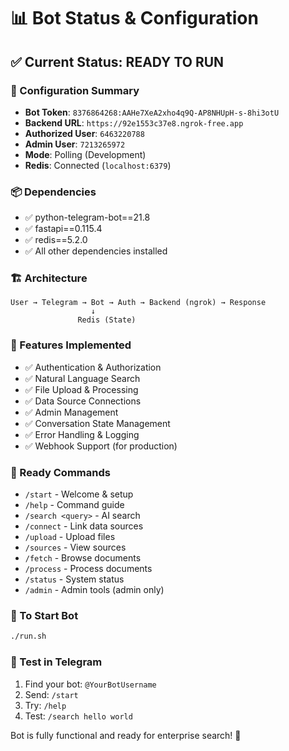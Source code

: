 # 📊 Bot Status & Configuration

## ✅ Current Status: READY TO RUN

### 🔧 Configuration Summary
- **Bot Token**: `8376864268:AAHe7XeA2xho4q9Q-AP8NHUpH-s-8hi3otU`
- **Backend URL**: `https://92e1553c37e8.ngrok-free.app`
- **Authorized User**: `6463220788`
- **Admin User**: `7213265972`
- **Mode**: Polling (Development)
- **Redis**: Connected (`localhost:6379`)

### 📦 Dependencies
- ✅ python-telegram-bot==21.8
- ✅ fastapi==0.115.4
- ✅ redis==5.2.0
- ✅ All other dependencies installed

### 🏗️ Architecture
```
User → Telegram → Bot → Auth → Backend (ngrok) → Response
                  ↓
               Redis (State)
```

### 🎯 Features Implemented
- ✅ Authentication & Authorization
- ✅ Natural Language Search
- ✅ File Upload & Processing
- ✅ Data Source Connections
- ✅ Admin Management
- ✅ Conversation State Management
- ✅ Error Handling & Logging
- ✅ Webhook Support (for production)

### 🚀 Ready Commands
- `/start` - Welcome & setup
- `/help` - Command guide
- `/search <query>` - AI search
- `/connect` - Link data sources
- `/upload` - Upload files
- `/sources` - View sources
- `/fetch` - Browse documents
- `/process` - Process documents
- `/status` - System status
- `/admin` - Admin tools (admin only)

### 🔄 To Start Bot
```bash
./run.sh
```

### 📱 Test in Telegram
1. Find your bot: `@YourBotUsername`
2. Send: `/start`
3. Try: `/help`
4. Test: `/search hello world`

Bot is fully functional and ready for enterprise search! 🎉
